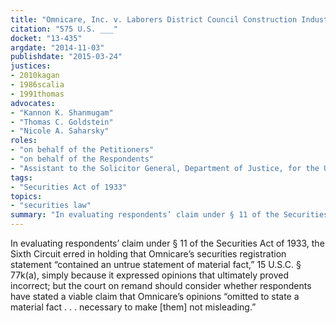 ```yaml
---
title: "Omnicare, Inc. v. Laborers District Council Construction Industry Pension Fund"
citation: "575 U.S. ___"
docket: "13-435"
argdate: "2014-11-03"
publishdate: "2015-03-24"
justices:
- 2010kagan
- 1986scalia
- 1991thomas
advocates:
- "Kannon K. Shanmugam"
- "Thomas C. Goldstein"
- "Nicole A. Saharsky"
roles:
- "on behalf of the Petitioners"
- "on behalf of the Respondents"
- "Assistant to the Solicitor General, Department of Justice, for the United States, as amicus curiae, supporting the Respondents"
tags:
- "Securities Act of 1933"
topics:
- "securities law"
summary: "In evaluating respondents’ claim under § 11 of the Securities Act of 1933, the Sixth Circuit erred in holding that Omnicare’s securities registration statement “contained an untrue statement of material fact,” 15 U.S.C. § 77k(a), simply because it expressed opinions that ultimately proved incorrect; but the court on remand should consider whether respondents have stated a viable claim that Omnicare’s opinions “omitted to state a material fact . . . necessary to make [them] not misleading.”"
---
```

In evaluating respondents’ claim under § 11 of the Securities Act of 1933, the Sixth Circuit erred in holding that Omnicare’s securities registration statement “contained an untrue statement of material fact,” 15 U.S.C. § 77k(a), simply because it expressed opinions that ultimately proved incorrect; but the court on remand should consider whether respondents have stated a viable claim that Omnicare’s opinions “omitted to state a material fact . . . necessary to make [them] not misleading.”

